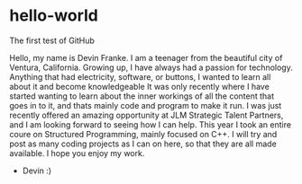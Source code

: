# hello-world
The first test of GitHub

Hello, my name is Devin Franke. I am a teenager from the beautiful city of Ventura, California.
Growing up, I have always had a passion for technology. Anything that had electricity, software, or buttons, I wanted to learn all about it and become knowledgeable
It was only recently where I have started wanting to learn about the inner workings of all the content that goes in to it, and thats mainly code and program to make it run.
I was just recently offered an amazing opportunity at JLM Strategic Talent Partners, and I am looking forward to seeing how I can help.
This year I took an entire coure on Structured Programming, mainly focused on C++. I will try and post as many coding projects as I can on here, so that they are all made available.
I hope you enjoy my work.

- Devin :)
